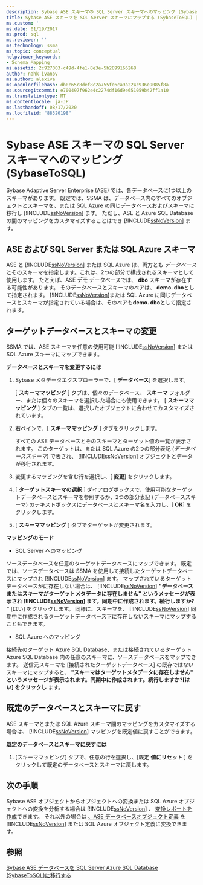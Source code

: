 ```yaml
---
description: Sybase ASE スキーマの SQL Server スキーマへのマッピング (SybaseToSQL)
title: Sybase ASE スキーマを SQL Server スキーマにマップする (SybaseToSQL) |Microsoft Docs
ms.custom: ''
ms.date: 01/19/2017
ms.prod: sql
ms.reviewer: ''
ms.technology: ssma
ms.topic: conceptual
helpviewer_keywords:
- Schema Mapping
ms.assetid: 2c927003-c49d-4fe1-8e3e-5b2899166268
author: nahk-ivanov
ms.author: alexiva
ms.openlocfilehash: db0c65c8def8c2a755fe6ca9a224c936e9085f8a
ms.sourcegitcommit: e700497f962e4c2274df16d9e651059b42ff1a10
ms.translationtype: MT
ms.contentlocale: ja-JP
ms.lasthandoff: 08/17/2020
ms.locfileid: "88320198"
---
```

# <a name="mapping-sybase-ase-schemas-to-sql-server-schemas-sybasetosql"></a>Sybase ASE スキーマの SQL Server スキーマへのマッピング (SybaseToSQL)
Sybase Adaptive Server Enterprise (ASE) では、各データベースに1つ以上のスキーマがあります。 既定では、SSMA は、データベース内のすべてのオブジェクトとスキーマを、または SQL Azure の同じデータベースおよびスキーマに移行し [!INCLUDE[ssNoVersion](../../includes/ssnoversion-md.md)] ます。 ただし、ASE と Azure SQL Database の間のマッピングをカスタマイズすることはでき [!INCLUDE[ssNoVersion](../../includes/ssnoversion-md.md)] ます。  
  
## <a name="ase-and-sql-server-or-sql-azure-schemas"></a>ASE および SQL Server または SQL Azure スキーマ  
ASE と [!INCLUDE[ssNoVersion](../../includes/ssnoversion-md.md)] または SQL Azure は、両方とも *データベース*とそのスキーマを指定します。これは、2つの部分で構成されるスキーマとして使用します。 たとえば、ASE **デモ** データベースでは、 **dbo** スキーマが存在する可能性があります。 そのデータベースとスキーマのペアは、 **demo. dbo**として指定されます。 [!INCLUDE[ssNoVersion](../../includes/ssnoversion-md.md)]または SQL Azure に同じデータベースとスキーマが指定されている場合は、そのペアも**demo. dbo**として指定されます。  
  
## <a name="modifying-the-target-database-and-schema"></a>ターゲットデータベースとスキーマの変更  
SSMA では、ASE スキーマを任意の使用可能 [!INCLUDE[ssNoVersion](../../includes/ssnoversion-md.md)] または SQL Azure スキーマにマップできます。  
  
**データベースとスキーマを変更するには**  
  
1.  Sybase メタデータエクスプローラーで、[ **データベース**] を選択します。  
  
    [ **スキーママッピング** ] タブは、個々のデータベース、 **スキーマ** フォルダー、または個々のスキーマを選択した場合にも使用できます。 [ **スキーママッピング** ] タブの一覧は、選択したオブジェクトに合わせてカスタマイズされています。  
  
2.  右ペインで、[ **スキーママッピング** ] タブをクリックします。  
  
    すべての ASE データベースとそのスキーマとターゲット値の一覧が表示されます。 このターゲットは、または SQL Azure の2つの部分表記 (*データベーススキーマ*) で表され、 [!INCLUDE[ssNoVersion](../../includes/ssnoversion-md.md)] オブジェクトとデータが移行されます。  
  
3.  変更するマッピングを含む行を選択し、[ **変更**] をクリックします。  
  
4.  [ **ターゲットスキーマの選択** ] ダイアログボックスで、使用可能なターゲットデータベースとスキーマを参照するか、2つの部分表記 (データベーススキーマ) のテキストボックスにデータベースとスキーマ名を入力し、[ **OK**] をクリックします。  
  
5.  [ **スキーママッピング** ] タブでターゲットが変更されます。  
  
**マッピングのモード**  
  
-   SQL Server へのマッピング  
  
ソースデータベースを任意のターゲットデータベースにマップできます。 既定では、ソースデータベースは SSMA を使用して接続したターゲットデータベースにマップされ [!INCLUDE[ssNoVersion](../../includes/ssnoversion-md.md)] ます。 マップされているターゲットデータベースがに存在しない場合は、 [!INCLUDE[ssNoVersion](../../includes/ssnoversion-md.md)] **"データベースまたはスキーマがターゲットメタデータに存在しません" というメッセージが表示され [!INCLUDE[ssNoVersion](../../includes/ssnoversion-md.md)] ます。同期中に作成されます。続行しますか? "** [はい] をクリックします。 同様に、スキーマを、 [!INCLUDE[ssNoVersion](../../includes/ssnoversion-md.md)] 同期中に作成されるターゲットデータベース下に存在しないスキーマにマップすることもできます。  
  
-   SQL Azure へのマッピング  
  
接続先のターゲット Azure SQL Database、または接続されているターゲット Azure SQL Database 内の任意のスキーマに、ソースデータベースをマップできます。 送信元スキーマを [接続されたターゲットデータベース] の既存ではないスキーマにマップすると、 **"スキーマはターゲットメタデータに存在しません" というメッセージが表示されます。同期中に作成されます。続行しますか?[はい] をクリックし** ます。  
  
## <a name="reverting-to-the-default-database-and-schema"></a>既定のデータベースとスキーマに戻す  
ASE スキーマとまたは SQL Azure スキーマ間のマッピングをカスタマイズする場合は、 [!INCLUDE[ssNoVersion](../../includes/ssnoversion-md.md)] マッピングを既定値に戻すことができます。  
  
**既定のデータベースとスキーマに戻すには**  
  
1.  [スキーママッピング] タブで、任意の行を選択し、[既定 **値にリセット** ] をクリックして既定のデータベースとスキーマに戻します。  
  
## <a name="next-steps"></a>次の手順  
Sybase ASE オブジェクトからオブジェクトへの変換または SQL Azure オブジェクトへの変換を分析する場合は [!INCLUDE[ssNoVersion](../../includes/ssnoversion-md.md)] 、 [変換レポートを作成](assessing-sybase-ase-database-objects-for-conversion-sybasetosql.md)できます。 それ以外の場合は [、ASE データベースオブジェクト定義](converting-sybase-ase-database-objects-sybasetosql.md) を [!INCLUDE[ssNoVersion](../../includes/ssnoversion-md.md)] または SQL Azure オブジェクト定義に変換できます。  
  
## <a name="see-also"></a>参照  
[Sybase ASE データベースを SQL Server Azure SQL Database &#40;SybaseToSQL&#41;に移行する ](../../ssma/sybase/migrating-sybase-ase-databases-to-sql-server-azure-sql-db-sybasetosql.md)  
  
